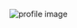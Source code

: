 ![profile image](https://avatars.githubusercontent.com/u/74012238?s=400&u=c1979a26cb4c33fc4dcc25355684bc5828cbdeef&v=4)
